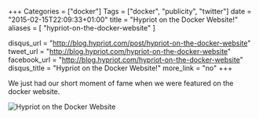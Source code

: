 +++
Categories = ["docker"]
Tags = ["docker", "publicity", "twitter"]
date = "2015-02-15T22:09:33+01:00"
title = "Hypriot on the Docker Website!"
aliases = [ "hypriot-on-the-docker-website" ]

disqus_url = "http://blog.hypriot.com/post/hypriot-on-the-docker-website"
tweet_url = "http://blog.hypriot.com/hypriot-on-the-docker-website"
facebook_url = "http://blog.hypriot.com/hypriot-on-the-docker-website"
disqus_title = "Hypriot on the Docker Website!"
more_link = "no"
+++

We just had our short moment of fame when we were featured on the docker website.

![Hypriot on the Docker Website](/images/gallery/hypriot-on-the-docker-website/docker_community.jpg)
<!--more-->
